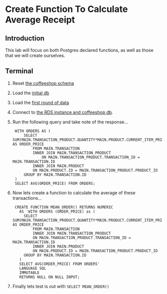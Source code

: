 # Create Function To Calculate Average Receipt

## Introduction

This lab will focus on both Postgres declared functions, as well as those that we will create ourselves.

## Terminal
1. Reset [the coffeeshop schema](./ddl_dml_lab.md#reset-psql)
1. Load the [initial db](./loading_sample_data_lab.md#loading-initial-db)
2. Load the [first round of data](./CreateReciepts.md#first-insert)
1. Connect to [the RDS instance and coffeeshop db](./creating_rds_instance.md#connect-psql).
2. Run the following query and take note of the response...

        WITH ORDERS AS (
            SELECT SUM(MAIN.TRANSACTION_PRODUCT.QUANTITY*MAIN.PRODUCT.CURRENT_ITEM_PRICE) AS ORDER_PRICE
                FROM MAIN.TRANSACTION
                INNER JOIN MAIN.TRANSACTION_PRODUCT
                    ON MAIN.TRANSACTION_PRODUCT.TRANSACTION_ID =     MAIN.TRANSACTION.ID 
                INNER JOIN MAIN.PRODUCT 
                ON MAIN.PRODUCT.ID = MAIN.TRANSACTION_PRODUCT.PRODUCT_ID 
            GROUP BY MAIN.TRANSACTION.ID
        )
        SELECT AVG(ORDER_PRICE) FROM ORDERS;

1. Now lets create a function to calculate the average of these transactions...

        CREATE FUNCTION MEAN_ORDER() RETURNS NUMERIC
          AS 'WITH ORDERS (ORDER_PRICE) as (
            SELECT SUM(MAIN.TRANSACTION_PRODUCT.QUANTITY*MAIN.PRODUCT.CURRENT_ITEM_PRICE) AS ORDER_PRICE
                FROM MAIN.TRANSACTION
                INNER JOIN MAIN.TRANSACTION_PRODUCT
                ON MAIN.TRANSACTION_PRODUCT.TRANSACTION_ID = MAIN.TRANSACTION.ID 
                INNER JOIN MAIN.PRODUCT 
                ON MAIN.PRODUCT.ID = MAIN.TRANSACTION_PRODUCT.PRODUCT_ID 
            GROUP BY MAIN.TRANSACTION.ID
          )
          SELECT AVG(ORDER_PRICE) FROM ORDERS'
          LANGUAGE SQL
          IMMUTABLE
          RETURNS NULL ON NULL INPUT; 

1. Finally lets test is out with `SELECT MEAN_ORDER()`
